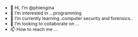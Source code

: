 - 👋 Hi, I’m @phiengina
- 👀 I’m interested in ...programming 
- 🌱 I’m currently learning .computer security and forensics..
- 💞️ I’m looking to collaborate on ...
- 📫 How to reach me ...

<!---
phiengina/phiengina is a ✨ special ✨ repository because its `README.md` (this file) appears on your GitHub profile.
You can click the Preview link to take a look at your changes.
--->
